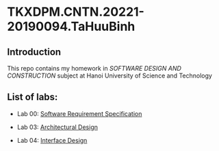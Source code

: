 # TKXDPM.CNTN.20221-20190094.TaHuuBinh

## Introduction
This repo contains my homework in *SOFTWARE DESIGN AND CONSTRUCTION* subject at Hanoi University of Science and Technology 

## List of labs:

+ Lab 00: <a href="https://github.com/Tahuubinh/TKXDPM.CNTN.20221-20190094.TaHuuBinh/tree/main/Requirement%20Analysis" target="_blank">Software	Requirement	Specification</a>

+ Lab 03: <a href="https://github.com/Tahuubinh/TKXDPM.CNTN.20221-20190094.TaHuuBinh/tree/main/Architectural%20Design" target="_blank">Architectural Design</a>

+ Lab 04: <a href="https://github.com/Tahuubinh/TKXDPM.CNTN.20221-20190094.TaHuuBinh/tree/main/Interface%20Design" target="_blank">Interface Design</a>


